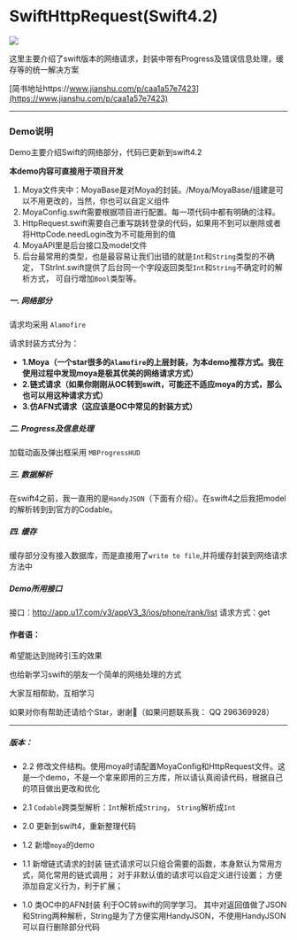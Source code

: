 # SwiftHttpRequest(Swift4.2)
![](https://img.shields.io/badge/Swift-4.0-green.svg?style=flat)


这里主要介绍了swift版本的网络请求，封装中带有Progress及错误信息处理，缓存等的统一解决方案

[简书地址https://www.jianshu.com/p/caa1a57e7423](https://www.jianshu.com/p/caa1a57e7423)

 ---------

<h3 id="demo_explain"> Demo说明</h3>
Demo主要介绍Swift的网络部分，代码已更新到swift4.2

**本demo内容可直接用于项目开发**

1. Moya文件夹中：MoyaBase是对Moya的封装。/Moya/MoyaBase/组建是可以不用更改的，当然，你也可以自定义组件
2. MoyaConfig.swift需要根据项目进行配置。每一项代码中都有明确的注释。
3. HttpRequest.swift需要自己重写跳转登录的代码，如果用不到可以删除或者将HttpCode.needLogin改为不可能用到的值
4. MoyaAPI里是后台接口及model文件
5. 后台最常用的类型，也是最容易让我们出错的就是`Int`和`String`类型的不确定，
TStrInt.swift提供了后台同一个字段返回类型`Int`和`String`不确定时的解析方式，
可自行增加`Bool`类型等。

<h5 id="网络部分"> 一. 网络部分</h5>

请求均采用 `Alamofire`

请求封装方式分为：
- **1.Moya（一个star很多的`Alamofire`的上层封装，为本demo推荐方式。我在使用过程中发现moya是极其优美的网络请求方式）**
- **2.链式请求（如果你刚刚从OC转到swift，可能还不适应moya的方式，那么也可以用这种请求方式）**
- **3.仿AFN式请求（这应该是OC中常见的封装方式）**


<h5 id="Progress及信息处理"> 二. Progress及信息处理</h5>

加载动画及弹出框采用 `MBProgressHUD`


<h5 id="数据解析"> 三. 数据解析</h5>

在swift4之前，我一直用的是`HandyJSON`（下面有介绍）。在swift4之后我把model的解析转到到官方的Codable。


<h5 id="缓存"> 四. 缓存</h5>

缓存部分没有接入数据库，而是直接用了`write to file`,并将缓存封装到网络请求方法中

<h5 id="接口说明"> Demo所用接口</h5>

接口：http://app.u17.com/v3/appV3_3/ios/phone/rank/list
请求方式：get


<h4> 作者语：</h4>

希望能达到抛砖引玉的效果

也给新学习swift的朋友一个简单的网络处理的方式

大家互相帮助，互相学习

如果对你有帮助还请给个Star，谢谢🙏（如果问题联系我： QQ 296369928）

----
<h5 id="版本"> 版本：</h5>

* 2.2 修改文件结构。使用moya时请配置MoyaConfig和HttpRequest文件。这是一个demo，不是一个拿来即用的三方库，所以请认真阅读代码，根据自己的项目做出更改和优化

* 2.1 `Codable`跨类型解析：`Int`解析成`String`， `String`解析成`Int`

* 2.0 更新到swift4，重新整理代码

* 1.2 新增`moya`的demo

* 1.1 新增链式请求的封装
 链式请求可以只组合需要的函数，本身默认为常用方式，简化常用的链式调用；
 对于非默认值的请求可以自定义进行设置；
 方便添加自定义行为，利于扩展；

* 1.0 类OC中的AFN封装
 利于OC转swift的同学学习。
 其中对返回值做了JSON和String两种解析，String是为了方便实用HandyJSON，不使用HandyJSON可以自行删除部分代码
